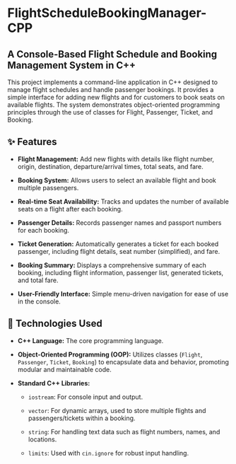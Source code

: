 # FlightScheduleBookingManager-CPP

## A Console-Based Flight Schedule and Booking Management System in C++

This project implements a command-line application in C++ designed to manage flight schedules and handle passenger bookings. It provides a simple interface for adding new flights and for customers to book seats on available flights. The system demonstrates object-oriented programming principles through the use of classes for Flight, Passenger, Ticket, and Booking.

## ✨ Features

* **Flight Management:** Add new flights with details like flight number, origin, destination, departure/arrival times, total seats, and fare.

* **Booking System:** Allows users to select an available flight and book multiple passengers.

* **Real-time Seat Availability:** Tracks and updates the number of available seats on a flight after each booking.

* **Passenger Details:** Records passenger names and passport numbers for each booking.

* **Ticket Generation:** Automatically generates a ticket for each booked passenger, including flight details, seat number (simplified), and fare.

* **Booking Summary:** Displays a comprehensive summary of each booking, including flight information, passenger list, generated tickets, and total fare.

* **User-Friendly Interface:** Simple menu-driven navigation for ease of use in the console.

## 🚀 Technologies Used

* **C++ Language:** The core programming language.

* **Object-Oriented Programming (OOP):** Utilizes classes (`Flight`, `Passenger`, `Ticket`, `Booking`) to encapsulate data and behavior, promoting modular and maintainable code.

* **Standard C++ Libraries:**

  * `iostream`: For console input and output.

  * `vector`: For dynamic arrays, used to store multiple flights and passengers/tickets within a booking.

  * `string`: For handling text data such as flight numbers, names, and locations.

  * `limits`: Used with `cin.ignore` for robust input handling.
